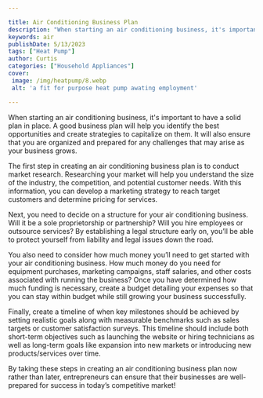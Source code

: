 ```yaml
---

title: Air Conditioning Business Plan
description: "When starting an air conditioning business, it's important to have a solid plan in place. A good business plan will help you ident...get more detail"
keywords: air
publishDate: 5/13/2023
tags: ["Heat Pump"]
author: Curtis
categories: ["Household Appliances"]
cover: 
 image: /img/heatpump/8.webp
 alt: 'a fit for purpose heat pump awating employment'

---
```


When starting an air conditioning business, it's important to have a solid plan in place. A good business plan will help you identify the best opportunities and create strategies to capitalize on them. It will also ensure that you are organized and prepared for any challenges that may arise as your business grows. 

The first step in creating an air conditioning business plan is to conduct market research. Researching your market will help you understand the size of the industry, the competition, and potential customer needs. With this information, you can develop a marketing strategy to reach target customers and determine pricing for services. 

Next, you need to decide on a structure for your air conditioning business. Will it be a sole proprietorship or partnership? Will you hire employees or outsource services? By establishing a legal structure early on, you’ll be able to protect yourself from liability and legal issues down the road. 

You also need to consider how much money you’ll need to get started with your air conditioning business. How much money do you need for equipment purchases, marketing campaigns, staff salaries, and other costs associated with running the business? Once you have determined how much funding is necessary, create a budget detailing your expenses so that you can stay within budget while still growing your business successfully. 

Finally, create a timeline of when key milestones should be achieved by setting realistic goals along with measurable benchmarks such as sales targets or customer satisfaction surveys. This timeline should include both short-term objectives such as launching the website or hiring technicians as well as long-term goals like expansion into new markets or introducing new products/services over time. 

By taking these steps in creating an air conditioning business plan now rather than later, entrepreneurs can ensure that their businesses are well-prepared for success in today’s competitive market!
